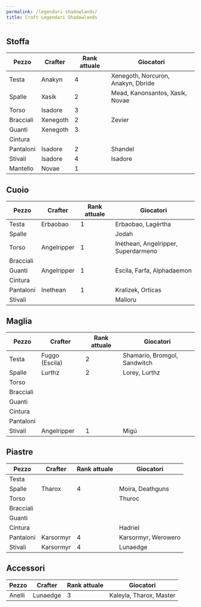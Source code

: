 ```yaml
---
permalink: /legendari-shadowlands/
title: Craft Legendari Shadowlands
---
```


## Stoffa

|Pezzo|Crafter|Rank attuale|Giocatori|
|-|-|-|-|
|Testa|Anakyn|4|Xenegoth, Norcuron, Anakyn, Dbride|
|Spalle|Xasik|2|Mead, Kanonsantos, Xasik, Novae|
|Torso|Isadore|3||
|Bracciali|Xenegoth|2|Zevier|
|Guanti|Xenegoth|3|
|Cintura|||
|Pantaloni|Isadore|2|Shandel|
|Stivali|Isadore|4|Isadore|
|Mantello|Novae|1|

## Cuoio

|Pezzo|Crafter|Rank attuale|Giocatori|
|-|-|-|-|
|Testa|Erbaobao|1|Erbaobao, Lagèrtha|
|Spalle|||Jodah
|Torso|Angelripper|1|Inethean, Angelripper, Superdarmeno|
|Bracciali|||
|Guanti|Angelripper|1|Escila, Farfa, Alphadaemon|
|Cintura|||
|Pantaloni|Inethean|1|Kralizek, Orticas|
|Stivali|||Malloru

## Maglia

|Pezzo|Crafter|Rank attuale|Giocatori|
|-|-|-|-|
|Testa|Fuggo (Escila)|2|Shamario, Bromgol, Sandwitch|
|Spalle|Lurthz|2|Lorey, Lurthz|
|Torso|||
|Bracciali|||
|Guanti|||
|Cintura|||
|Pantaloni|||
|Stivali|Angelripper|1|Migú

## Piastre

|Pezzo|Crafter|Rank attuale|Giocatori|
|-|-|-|-|
|Testa|||
|Spalle|Tharox|4|Moira, Deathguns|
|Torso|||Thuroc|
|Bracciali|||
|Guanti|||
|Cintura|||Hadriel|
|Pantaloni|Karsormyr|4|Karsormyr, Werowero|
|Stivali|Karsormyr|4|Lunaedge|

## Accessori

|Pezzo|Crafter|Rank attuale|Giocatori|
|-|-|-|-|
|Anelli|Lunaedge|3|Kaleyla, Tharox, Master|
